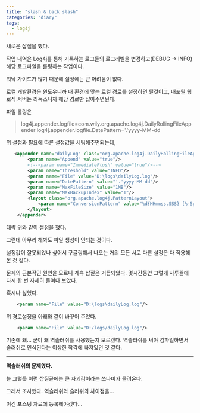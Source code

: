 ```yaml
---
title: "slash & back slash"
categories: "diary"
tags:
  - log4j
---
```


새로운 삽질을 했다.

작업 내역은 Log4j를 통해 기록하는 로그들의 로그레벨을 변경하고(DEBUG -> INFO) 해당 로그파일을 롤링하는 작업이다.

워낙 가이드가 많기 때문에 설정에는 큰 어려움이 없다.

로컬 개발환경은 윈도우니까 내 환경에 맞는 로컬 경로를 설정하면 될것이고, 배포될 웹로직 서버는 리눅스니까 해당 경로만 잡아주면된다.

파일 롤링은 

>log4j.appender.logfile=com.wily.org.apache.log4j.DailyRollingFileAppender
>log4j.appender.logfile.DatePattern='.'yyyy-MM-dd

위 설정과 필요에 따른 설정값을 세팅해주면되는데,

```xml
   <appender name="dailyLog" class="org.apache.log4j.DailyRollingFileAppender">
        <param name="Append" value="true"/>
        <!--<param name="ImmediateFlush" value="true"/>-->
        <param name="Threshold" value="INFO"/>
        <param name="File" value="D:\logs\dailyLog.log"/>
        <param name="DatePattern" value="'.'yyyy-MM-dd"/>
        <param name="MaxFileSize" value="1MB"/>
        <param name="MaxBackupIndex" value="1"/>
        <layout class="org.apache.log4j.PatternLayout">
            <param name="ConversionPattern" value="%d{HHmmss.SSS} [%-5p] %c{1}.%M():%L %m%n"/>
        </layout>
    </appender>

```
대략 위와 같이 설정을 했다.

그런데 아무리 해봐도 파일 생성이 안되는 것이다.

설정값이 잘못되었나 싶어서 구글링해서 나오는 거의 모든 서로 다른 설정은 다 적용해본 것 같다.

문제의 근본적인 원인을 모르니 계속 삽질은 거듭되었다. 몇시간동안 그렇게 사투끝에 다시 한 번 자세히 들여다 보았다.

혹시나 싶었다.

~~~xml
    <param name="File" value="D:\logs\dailyLog.log"/>
~~~

위 경로설정을 아래와 같이 바꾸어 주었다.

~~~xml
    <param name="File" value="D:/logs/dailyLog.log"/>
~~~

기존에 왜... 굳이 왜 역슬러쉬를 사용했는지 모르겠다. 역슬러쉬를 써야 컴파일하면서 슬러쉬로 인식된다는 이상한 착각에 빠져있던 것 같다.

---

**역슬러쉬의 문제였다.**

늘 그렇듯 이런 삽질끝에는 큰 자괴감이라는 쓰나미가 몰려온다.

그래서 조사했다. 역슬러쉬와 슬러쉬의 차이점을...

이건 포스팅 자료에 등록해야겠다...